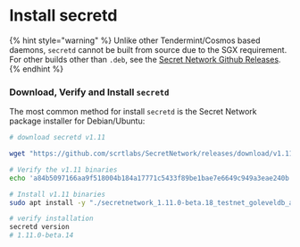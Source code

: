 # Install secretd

{% hint style="warning" %}
Unlike other Tendermint/Cosmos based daemons, `secretd` cannot be built from source due to the SGX requirement. For other builds other than `.deb`, see the [Secret Network Github Releases](https://github.com/scrtlabs/SecretNetwork/releases).
{% endhint %}

### Download, Verify and Install `secretd` <a href="#_1-download-the-secret-network-package-installer-for-debian-ubuntu" id="_1-download-the-secret-network-package-installer-for-debian-ubuntu"></a>

The most common method for install `secretd` is the Secret Network package installer for Debian/Ubuntu:

```bash
# download secretd v1.11

wget "https://github.com/scrtlabs/SecretNetwork/releases/download/v1.11.0-beta.18/secretnetwork_1.11.0-beta.18_testnet_goleveldb_amd64.deb"

# Verify the v1.11 binaries
echo 'a84b5097166aa9f518004b184a17771c5433f89be1bae7e6649c949a3eae240b  secretnetwork_1.11.0-beta.18_testnet_goleveldb_amd64.deb' | sha256sum --check

# Install v1.11 binaries
sudo apt install -y "./secretnetwork_1.11.0-beta.18_testnet_goleveldb_amd64.deb"

# verify installation
secretd version
# 1.11.0-beta.14

```

